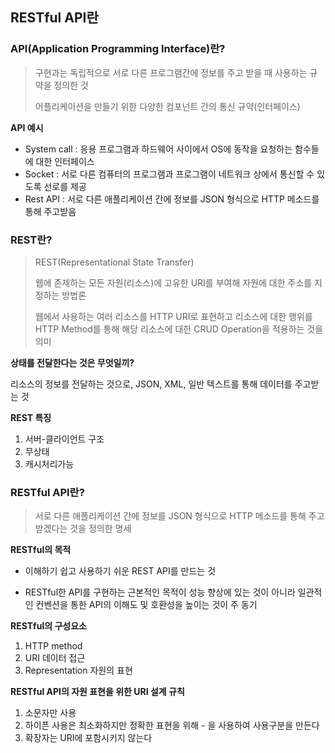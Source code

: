 ## RESTful API란

### API(Application Programming Interface)란? 

> 구현과는 독립적으로 서로 다른 프로그램간에 정보를 주고 받을 때 사용하는 규약을 정의한 것
> 
> 어플리케이션을 만들기 위한 다양한 컴포넌트 간의 통신 규약(인터페이스)

**API 예시**

- System call : 응용 프로그램과 하드웨어 사이에서 OS에 동작을 요청하는 함수들에 대한 인터페이스
- Socket : 서로 다른 컴퓨터의 프로그램과 프로그램이 네트워크 상에서 통신할 수 있도록 선로를 제공
- Rest API : 서로 다른 애플리케이션 간에 정보를 JSON 형식으로 HTTP 메소드를 통해 주고받음

### REST란?

> REST(Representational State Transfer)
>
> 웹에 존제하는 모든 자원(리소스)에 고유한 URI를 부여해 자원에 대한 주소를 지정하는 방법론
>
> 웹에서 사용하는 여러 리소스를 HTTP URI로 표현하고 리소스에 대한 행위를 HTTP Method를 통해 해당 리소스에 대한 CRUD Operation을 적용하는 것을 의미

**상태를 전달한다는 것은 무엇일끼?** 

리소스의 정보를 전달하는 것으로, JSON, XML, 일반 텍스트를 통해 데이터를 주고받는 것

**REST 특징**

1. 서버-클라이언트 구조
2. 무상태
3. 캐시처리가능

### RESTful API란?

> 서로 다른 애플리케이션 간에 정보를 JSON 형식으로 HTTP 메소드를 통해 주고받겠다는 것을 정의한 명세

**RESTful의 목적**

- 이해하기 쉽고 사용하기 쉬운 REST API를 만드는 것

- RESTful한 API를 구현하는 근본적인 목적이 성능 향상에 있는 것이 아니라 일관적인 컨벤션을 통한 API의 이해도 및 호환성을 높이는 것이 주 동기

**RESTful의 구성요소**
1. HTTP method
2. URI 데이터 접근
3. Representation 자원의 표현

**RESTful API의 자원 표현을 위한 URI 설계 규칙**
1. 소문자만 사용
2. 하이픈 사용은 최소화하지만 정확한 표현을 위해 - 을 사용하여 사용구분을 만든다
3. 확장자는 URI에 포함시키지 않는다


